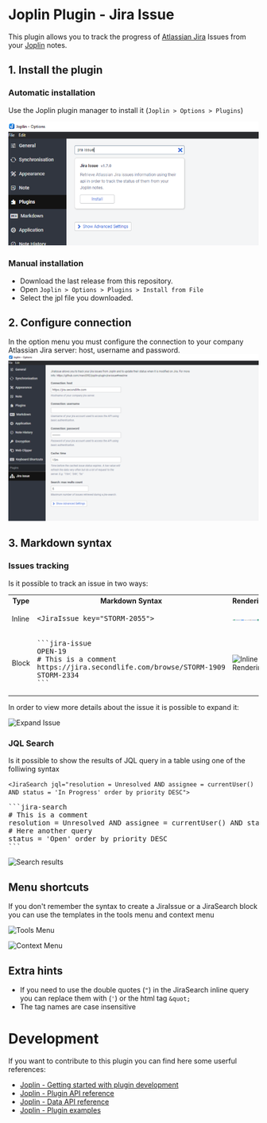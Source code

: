 # Joplin Plugin - Jira Issue

This plugin allows you to track the progress of [Atlassian Jira](https://www.atlassian.com/software/jira) Issues from your [Joplin](https://joplinapp.org/) notes.


## 1. Install the plugin
### Automatic installation
Use the Joplin plugin manager to install it (`Joplin > Options > Plugins`)

![Plugin Install](./doc/automatic_install.png)

### Manual installation

- Download the last release from this repository.
- Open `Joplin > Options > Plugins > Install from File`
- Select the jpl file you downloaded.

## 2. Configure connection
In the option menu you must configure the connection to your company Atlassian Jira server: host, username and password.
![Options](./doc/options.png)

## 3. Markdown syntax

### Issues tracking
Is it possible to track an issue in two ways:

<table>
<tr>
<th>Type</th>
<th>Markdown Syntax</th>
<th>Rendering</th>
</tr>
<tr>
<td>Inline</td>
<td><pre>&lt;JiraIssue key="STORM-2055"&gt;</pre></td>
<td><img alt="Inline Rendering" src="./doc/inline_issue.png"></td>
</tr>
<tr>
<td>Block</td>
<td><pre>```jira-issue
OPEN-19
# This is a comment
https://jira.secondlife.com/browse/STORM-1909
STORM-2334
```</pre></td>
<td><img alt="Inline Rendering" src="./doc/block_issue.png"></td>
</tr>
</table>

In order to view more details about the issue it is possible to expand it:

![Expand Issue](./doc/issue_expand.gif)

### JQL Search
Is it possible to show the results of JQL query in a table using one of the folliwing syntax
```
<JiraSearch jql="resolution = Unresolved AND assignee = currentUser() AND status = 'In Progress' order by priority DESC">
```
<pre>```jira-search
# This is a comment
resolution = Unresolved AND assignee = currentUser() AND status = 'In Progress' order by priority DESC
# Here another query
status = 'Open' order by priority DESC
```</pre>

![Search results](./doc/search_table.png)

## Menu shortcuts
If you don't remember the syntax to create a JiraIssue or a JiraSearch block you can use the templates in the tools menu and context menu

![Tools Menu](./doc/tools_menu.png)

![Context Menu](./doc/context_menu.png)


## Extra hints
- If you need to use the double quotes (`"`) in the JiraSearch inline query you can replace them with (`'`) or the html tag `&quot;`
- The tag names are case insensitive


# Development
If you want to contribute to this plugin you can find here some userful references:

- [Joplin - Getting started with plugin development](https://joplinapp.org/api/get_started/plugins/)
- [Joplin - Plugin API reference](https://joplinapp.org/api/references/plugin_api/classes/joplin.html)
- [Joplin - Data API reference](https://joplinapp.org/api/references/rest_api/)
- [Joplin - Plugin examples](https://github.com/laurent22/joplin/tree/dev/packages/app-cli/tests/support/plugins)

